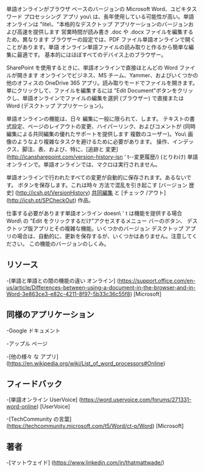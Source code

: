

単語オンラインがブラウザ ベースのバージョンの Microsoft Word、ユビキタス
ワード プロセッシング アプリ you\ は、長年使用している可能性が高い。単語オンラインは
\"lite\、"本格的なデスクトップ アプリケーションのバージョンおよび高速を提供します
営業時間が読み書き .doc や .docx ファイルを編集するため。異なります
ブラウザーの設定では、PDF ファイル単語オンラインで開くことがあります。単語
オンライン単語ファイルの読み取りと作るから簡単な編集に最適です。
基本的にはほぼすべてのデバイス上のブラウザー。

SharePoint を使用するときに、単語オンラインで直接ほとんどの Word ファイルが開きます
オンラインでビジネス、MS チーム、Yammer、およびいくつかの他のオフィスの OneDrive
365 アプリ。読み取りモードでファイルを開きます。単にクリックして、ファイルを編集するには
\"Edit Document\"ボタンをクリックし、単語オンラインでファイルの編集を選択
(ブラウザー) で直接または Word (デスクトップ アプリケーション)。

単語オンラインの機能は、日々 編集に一般に限られて、します。
テキストの書式設定、ページのレイアウトの変更、ハイパーリンク、およびコメントが
(同時編集による共同編集の優れたサポートを提供します
複数のユーザー)。You\ 画像のようなより複雑なタスクを避けるために必要があります。
操作、インデックス、脚注、表、および、特に、[追跡と
変更] (http://icansharepoint.com/version-history-isn ' t--変更履歴/)
(とりわけ) 単語オンラインで。単語オンラインでは、マクロは実行されません。

単語オンラインで行われたすべての変更が自動的に保存されます。あるないです。
ボタンを保存します。これは時々 方法で混乱を引き起こす [バージョン
歴史] (http://icsh.pt/VersionHistory)
[共同編集](http://icsh.pt/CoAuthoring) と [チェック
/アウト] (http://icsh.pt/SPCheckOut) 作品。

仕事する必要があります単語オンライン doesn\ ' t は機能を提供する場合
Word\ の \"Edit をクリックするだけ"アクセスするメニュー バーのボタン、
デスクトップ版アプリとその複雑な機能。いくつかのバージョン
デスクトップ アプリの場合は、自動的に、更新を保存するが、いくつかはありません。注意してください。
この機能のバージョンのしくみ。

リソース
---------

-[単語と単語との間の機能の違い
オンライン] (https://support.office.com/en-us/article/Differences-between-using-a-document-in-the-browser-and-in-Word-3e863ce3-e82c-4211-8f97-5b33c36c55f8)
\[Microsoft\]

同様のアプリケーション
--------------------

-Google ドキュメント

-アップル ページ

-[他の様々 な
アプリ] (https://en.wikipedia.org/wiki/List_of_word_processors#Online)

フィードバック
---------

-[単語オンライン UserVoice] (https://word.uservoice.com/forums/271331-word-online)
\[UserVoice\]

-[TechCommunity の言葉] (https://techcommunity.microsoft.com/t5/Word/ct-p/Word)
\[Microsoft\]

著者
---------

-[マットウェイド] (https://www.linkedin.com/in/thatmattwade/)

